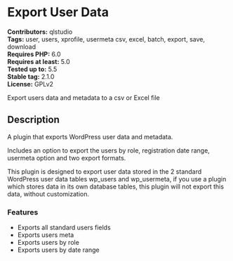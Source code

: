 # Export User Data #

**Contributors:** qlstudio  
**Tags:** user, users, xprofile, usermeta csv, excel, batch, export, save, download  
**Requires PHP:** 6.0  
**Requires at least:** 5.0  
**Tested up to:** 5.5  
**Stable tag:** 2.1.0  
**License:** GPLv2  

Export users data and metadata to a csv or Excel file

## Description ##

A plugin that exports WordPress user data and metadata.

Includes an option to export the users by role, registration date range, usermeta option and two export formats.

This plugin is designed to export user data stored in the 2 standard WordPress user data tables wp_users and wp_usermeta, if you use a plugin which stores data in its own database tables, this plugin will not export this data, without customization.

### Features ###

* Exports all standard users fields
* Exports users meta
* Exports users by role
* Exports users by date range
